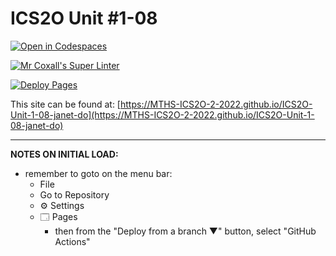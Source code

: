 # ICS2O Unit #1-08

[![Open in Codespaces](https://classroom.github.com/assets/launch-codespace-f4981d0f882b2a3f0472912d15f9806d57e124e0fc890972558857b51b24a6f9.svg)](https://classroom.github.com/open-in-codespaces?assignment_repo_id=10331503)

[![Mr Coxall's Super Linter](https://github.com/MTHS-ICS2O-2-2022/ICS2O-Unit-1-08-janet-do/workflows/Mr%20Coxall's%20Super%20Linter/badge.svg)](https://github.com/MTHS-ICS2O-2-2022/ICS2O-Unit-1-08-janet-do/actions)

[![Deploy Pages](https://github.com/MTHS-ICS2O-2-2022/ICS2O-Unit-1-08-janet-do/workflows/Deploy%20Pages/badge.svg)](https://github.com/MTHS-ICS2O-2-2022/ICS2O-Unit-1-08-janet-do/actions)

This site can be found at: [https://MTHS-ICS2O-2-2022.github.io/ICS2O-Unit-1-08-janet-do](https://MTHS-ICS2O-2-2022.github.io/ICS2O-Unit-1-08-janet-do)

---

**NOTES ON INITIAL LOAD:**
- remember to goto on the menu bar:
  - File
  - Go to Repository
  - ⚙ Settings
  - 🗔 Pages
    - then from the "Deploy from a branch ▼" button, select "GitHub Actions"
